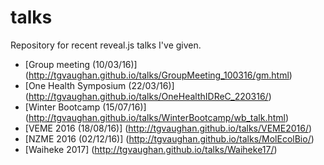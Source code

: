 # talks
Repository for recent reveal.js talks I've given.

* [Group meeting (10/03/16)] (http://tgvaughan.github.io/talks/GroupMeeting_100316/gm.html)
* [One Health Symposium (22/03/16)] (http://tgvaughan.github.io/talks/OneHealthIDReC_220316/)
* [Winter Bootcamp (15/07/16)] (http://tgvaughan.github.io/talks/WinterBootcamp/wb_talk.html)
* [VEME 2016 (18/08/16)] (http://tgvaughan.github.io/talks/VEME2016/)
* [NZME 2016 (02/12/16)] (http://tgvaughan.github.io/talks/MolEcolBio/)
* [Waiheke 2017] (http://tgvaughan.github.io/talks/Waiheke17/)
